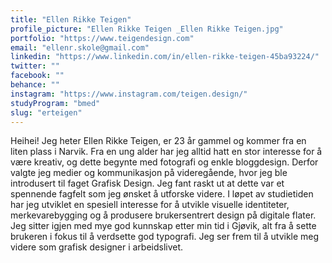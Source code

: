```yaml
---
title: "Ellen Rikke Teigen"
profile_picture: "Ellen Rikke Teigen _Ellen Rikke Teigen.jpg"
portfolio: "https://www.teigendesign.com"
email: "ellenr.skole@gmail.com"
linkedin: "https://www.linkedin.com/in/ellen-rikke-teigen-45ba93224/"
twitter: ""
facebook: ""
behance: ""
instagram: "https://www.instagram.com/teigen.design/"
studyProgram: "bmed"
slug: "erteigen"
---
```


Heihei! Jeg heter Ellen Rikke Teigen, er 23 år gammel og kommer fra en liten plass i Narvik. Fra en ung alder har jeg alltid hatt en stor interesse for å være kreativ, og dette begynte med fotografi og enkle bloggdesign. Derfor valgte jeg medier og kommunikasjon på videregående, hvor jeg ble introdusert til faget Grafisk Design. Jeg fant raskt ut at dette var et spennende fagfelt som jeg ønsket å utforske videre. I løpet av studietiden har jeg utviklet en spesiell interesse for å utvikle visuelle identiteter, merkevarebygging og å produsere brukersentrert design på digitale flater. Jeg sitter igjen med mye god kunnskap etter min tid i Gjøvik, alt fra å sette brukeren i fokus til å verdsette god typografi. Jeg ser frem til å utvikle meg videre som grafisk designer i arbeidslivet.
